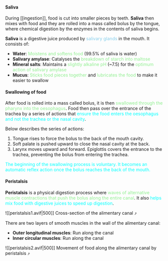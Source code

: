 #### Saliva
During [[ingestion]], food is cut into smaller pieces by teeth. **Saliva** then mixes with food and they are rolled into a mass called bolus by the tongue, where chemical digestion by the enzymes in the contents of saliva begins.

**Saliva** is a digestive juice produced by <span style="color: skyblue">salivary glands</span> in the mouth. It consists of:
- **Water**: <span style="color: lightgreen">Moistens and softens food</span> (99.5% of saliva is water)
- **Salivary amylase**: Catalyses the <span style="color: lightgreen">breakdown of starch into maltose</span>
- **Mineral salts**: Maintains a <span style="color: lightgreen">slightly alkaline pH</span> (~7.5) for the <span style="color: lightgreen">optimum action of salivary amylase</span>
- **Mucus**: <span style="color: lightgreen">Sticks food pieces together</span> and <span style="color: lightgreen">lubricates the food</span> to make it easier to swallow

#### Swallowing of food
After food is rolled into a mass called bolus, it is then <span style="color: lightgreen">swallowed through the pharynx into the oesophagus</span>. Food then pass over the entrance of the trachea by a series of actions that <span style="color: aqua">ensure the food enters the oesophagus and not the trachea or the nasal cavity</span>.

Below describes the series of actions:
1. Tongue rises to force the bolus to the back of the mouth cavity.
2. Soft palate is pushed upward to close the nasal cavity at the back.
3. Larynx moves upward and forward. Epiglottis covers the entrance to the trachea, preventing the bolus from entering the trachea.

<span style="color: aqua">The beginning of the swallowing process is voluntary. It becomes an automatic reflex action once the bolus reaches the back of the mouth.</span>

#### Peristalsis
**Peristalsis** is a physical digestion process where <span style="color: lightgreen">waves of alternative muscle contractions that push the bolus along the entire canal</span>. It also <span style="color: aqua">helps mix food with digestive juices to speed up digestion</span>.

![[peristalsis1.avif|500]]
Cross-section of the alimentary canal ⤴

There are two layers of smooth muscles in the wall of the alimentary canal:
- **Outer longitudinal muscles**: Run along the canal
- **Inner circular muscles**: Run along the canal

![[peristalsis2.avif|500]]
Movement of food along the alimentary canal by peristalsis ⤴
